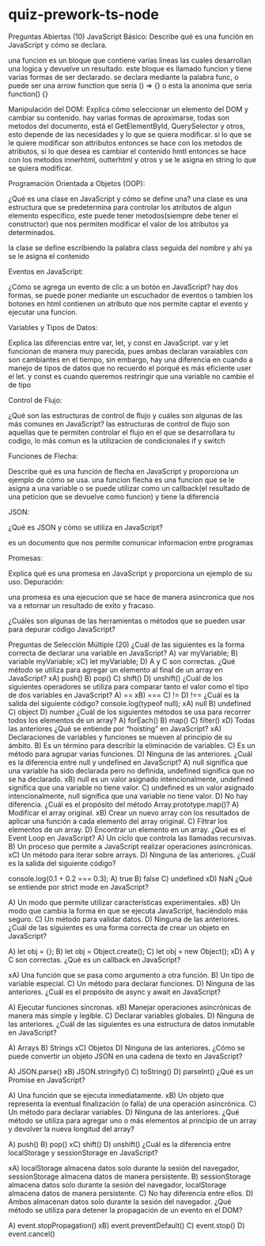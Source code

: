 # quiz-prework-ts-node
Preguntas Abiertas (10)
JavaScript Básico:
Describe qué es una función en JavaScript y cómo se declara.

una funcion es un bloque que contiene varias lineas las cuales desarrollan una logica y devuelve un resultado. este bloque es llamado funcion y tiene varias formas de ser declarado. se declara mediante la palabra func, o puede ser una arrow function que seria () => {} o esta la anonima que seria function() {}

Manipulación del DOM:
Explica cómo seleccionar un elemento del DOM y cambiar su contenido.
hay varias formas de aproximarse, todas son metodos del documento, está el GetElementById, QuerySelector y otros, esto depende de las necesidades y lo que se quiera modificar. si lo que se le quiere modificar son attributos entonces se hace con los metodos de atributos, si lo que desea es cambiar el contenido hmtl entonces se hace con los metodos innerhtml, outterhtml y otros y se le asigna en string lo que se quiera modificar.

Programación Orientada a Objetos (OOP):

¿Qué es una clase en JavaScript y cómo se define una?
una clase es una estructura que se predetermina para controlar los atributos de algun elemento especifico, este puede tener metodos(siempre debe tener el constructor) que nos permiten modificar el valor de los atributos ya determinados.

la clase se define escribiendo la palabra class seguida del nombre y ahi ya se le asigna el contenido


Eventos en JavaScript:

¿Cómo se agrega un evento de clic a un botón en JavaScript?
hay dos formas, se puede poner mediante un escuchador de eventos o tambien los botones en html contienen un atributo que nos permite captar el evento y ejecutar una funcion.



Variables y Tipos de Datos:

Explica las diferencias entre var, let, y const en JavaScript.
var y let funcionan de manera muy parecida, pues ambas declaran varaiables con son cambiantes en el tiempo, sin embargo, hay una diferencia en cuando a manejo de tipos de datos que no recuerdo el porqué es más eficiente user el let. y const es cuando queremos restringir que una variable no cambie el de tipo

Control de Flujo:

¿Qué son las estructuras de control de flujo y cuáles son algunas de las más comunes en JavaScript?
las estructuras de control de flujo son aquellas que te permiten controlar el flujo en el que se desarrollara tu codigo, lo más comun es la utilizacion de condicionales if y switch

Funciones de Flecha:

Describe qué es una función de flecha en JavaScript y proporciona un ejemplo de cómo se usa.
una funcion flecha es una funcion que se le asigna a una variable o se puede utilizar como un callback(el resultado de una peticion que se devuelve como funcion) y tiene la diferencia


JSON:

¿Qué es JSON y cómo se utiliza en JavaScript?

es un documento que nos permite comunicar informacion entre programas


Promesas:

Explica qué es una promesa en JavaScript y proporciona un ejemplo de su uso.
Depuración:

una promesa es una ejecucion que se hace de manera asincronica que nos va a retornar un resultado de exito y fracaso.

¿Cuáles son algunas de las herramientas o métodos que se pueden usar para depurar código JavaScript?

Preguntas de Selección Múltiple (20)
¿Cuál de las siguientes es la forma correcta de declarar una variable en JavaScript?
A) var myVariable;
B) variable myVariable;
xC) let myVariable;
D) A y C son correctas.
¿Qué método se utiliza para agregar un elemento al final de un array en JavaScript?
xA) push()
B) pop()
C) shift()
D) unshift()
¿Cuál de los siguientes operadores se utiliza para comparar tanto el valor como el tipo de dos variables en JavaScript?
A) ==
xB) ===
C) !=
D) !==
¿Cuál es la salida del siguiente código?
console.log(typeof null);
xA) null
B) undefined
C) object
D) number
¿Cuál de los siguientes métodos se usa para recorrer todos los elementos de un array?
A) forEach()
B) map()
C) filter()
xD) Todas las anteriores
¿Qué se entiende por “hoisting” en JavaScript?
xA) Declaraciones de variables y funciones se mueven al principio de su ámbito.
B) Es un término para describir la eliminación de variables.
C) Es un método para agrupar varias funciones.
D) Ninguna de las anteriores.
¿Cuál es la diferencia entre null y undefined en JavaScript?
A) null significa que una variable ha sido declarada pero no definida, undefined significa que no se ha declarado.
xB) null es un valor asignado intencionalmente, undefined significa que una variable no tiene valor.
C) undefined es un valor asignado intencionalmente, null significa que una variable no tiene valor.
D) No hay diferencia.
¿Cuál es el propósito del método Array.prototype.map()?
A) Modificar el array original.
xB) Crear un nuevo array con los resultados de aplicar una función a cada elemento del array original.
C) Filtrar los elementos de un array.
D) Encontrar un elemento en un array.
¿Qué es el Event Loop en JavaScript?
A) Un ciclo que controla las llamadas recursivas.
B) Un proceso que permite a JavaScript realizar operaciones asincrónicas.
xC) Un método para iterar sobre arrays.
D) Ninguna de las anteriores.
¿Cuál es la salida del siguiente código?

console.log(0.1 + 0.2 === 0.3);
A) true
B) false
C) undefined
xD) NaN
¿Qué se entiende por strict mode en JavaScript?

A) Un modo que permite utilizar características experimentales.
xB) Un modo que cambia la forma en que se ejecuta JavaScript, haciéndolo más seguro.
C) Un método para validar datos.
D) Ninguna de las anteriores.
¿Cuál de las siguientes es una forma correcta de crear un objeto en JavaScript?

A) let obj = {};
B) let obj = Object.create();
C) let obj = new Object();
xD) A y C son correctas.
¿Qué es un callback en JavaScript?

xA) Una función que se pasa como argumento a otra función.
B) Un tipo de variable especial.
C) Un método para declarar funciones.
D) Ninguna de las anteriores.
¿Cuál es el propósito de async y await en JavaScript?

A) Ejecutar funciones síncronas.
xB) Manejar operaciones asincrónicas de manera más simple y legible.
C) Declarar variables globales.
D) Ninguna de las anteriores.
¿Cuál de las siguientes es una estructura de datos inmutable en JavaScript?

A) Arrays
B) Strings
xC) Objetos
D) Ninguna de las anteriores.
¿Cómo se puede convertir un objeto JSON en una cadena de texto en JavaScript?

A) JSON.parse()
xB) JSON.stringify()
C) toString()
D) parseInt()
¿Qué es un Promise en JavaScript?

A) Una función que se ejecuta inmediatamente.
xB) Un objeto que representa la eventual finalización (o falla) de una operación asincrónica.
C) Un método para declarar variables.
D) Ninguna de las anteriores.
¿Qué método se utiliza para agregar uno o más elementos al principio de un array y devolver la nueva longitud del array?

A) push()
B) pop()
xC) shift()
D) unshift()
¿Cuál es la diferencia entre localStorage y sessionStorage en JavaScript?

xA) localStorage almacena datos solo durante la sesión del navegador, sessionStorage almacena datos de manera persistente.
B) sessionStorage almacena datos solo durante la sesión del navegador, localStorage almacena datos de manera persistente.
C) No hay diferencia entre ellos.
D) Ambos almacenan datos solo durante la sesión del navegador.
¿Qué método se utiliza para detener la propagación de un evento en el DOM?

A) event.stopPropagation()
xB) event.preventDefault()
C) event.stop()
D) event.cancel()
